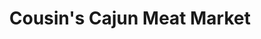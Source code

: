 ---
title: "Cousin's Cajun Meat Market"
url: /stonewall/cousins-cajun-meat-market/
shop: hairdresser
---
